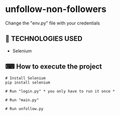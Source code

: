 # unfollow-non-followers

Change the "env.py" file with your credentials

## 🚀 TECHNOLOGIES USED

- Selenium

## ⌨ How to execute the project
```
# Install Selenium
pip install selenium

# Run "login.py" * you only have to run it once * 

# Run "main.py"

# Run unfollow.py
